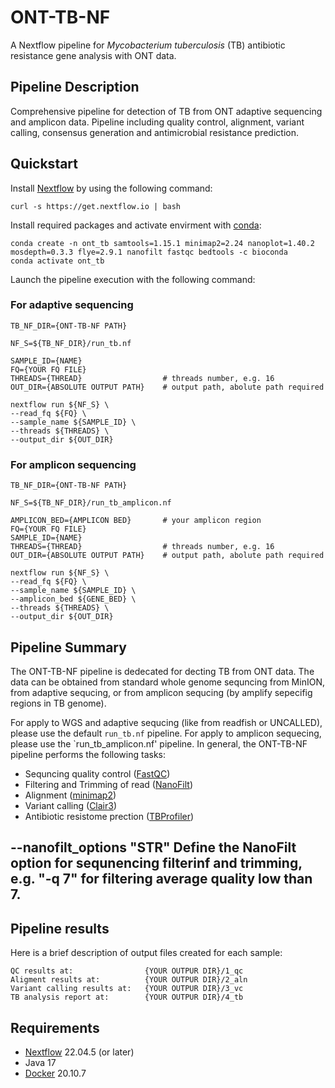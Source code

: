 # ONT-TB-NF
A Nextflow pipeline for *Mycobacterium tuberculosis* (TB) antibiotic resistance gene analysis with ONT data.


## Pipeline Description


Comprehensive pipeline for detection of TB from ONT adaptive sequencing and amplicon data. 
Pipeline including quality control, alignment, variant calling, consensus generation and antimicrobial resistance prediction. 

## Quickstart 

Install [Nextflow](https://www.nextflow.io/) by using the following command: 

    curl -s https://get.nextflow.io | bash 
    
Install required packages and activate envirment with [conda](https://conda.io/projects/conda/en/latest/index.html):
    
    conda create -n ont_tb samtools=1.15.1 minimap2=2.24 nanoplot=1.40.2 mosdepth=0.3.3 flye=2.9.1 nanofilt fastqc bedtools -c bioconda
    conda activate ont_tb


Launch the pipeline execution with the following command: 


### For adaptive sequencing

```
TB_NF_DIR={ONT-TB-NF PATH}

NF_S=${TB_NF_DIR}/run_tb.nf

SAMPLE_ID={NAME}
FQ={YOUR FQ FILE}
THREADS={THREAD}                  # threads number, e.g. 16
OUT_DIR={ABSOLUTE OUTPUT PATH}    # output path, abolute path required

nextflow run ${NF_S} \
--read_fq ${FQ} \
--sample_name ${SAMPLE_ID} \
--threads ${THREADS} \
--output_dir ${OUT_DIR}

```

### For amplicon sequencing

```
TB_NF_DIR={ONT-TB-NF PATH}

NF_S=${TB_NF_DIR}/run_tb_amplicon.nf

AMPLICON_BED={AMPLICON BED}       # your amplicon region 
FQ={YOUR FQ FILE}
SAMPLE_ID={NAME}
THREADS={THREAD}                  # threads number, e.g. 16
OUT_DIR={ABSOLUTE OUTPUT PATH}    # output path, abolute path required

nextflow run ${NF_S} \
--read_fq ${FQ} \
--sample_name ${SAMPLE_ID} \
--amplicon_bed ${GENE_BED} \
--threads ${THREADS} \
--output_dir ${OUT_DIR}

```

## Pipeline Summary

The ONT-TB-NF pipeline is dedecated for decting TB from ONT data. The data can be obtained from standard whole genome sequncing from MinION, from adaptive sequcing, or from amplicon sequcing (by amplify sepecifig regions in TB genome). 

For apply to WGS and adaptive sequcing (like from readfish or UNCALLED), please use the default `run_tb.nf` pipeline. 
For apply to amplicon sequecing, please use the `run_tb_amplicon.nf' pipeline. 
In general, the ONT-TB-NF pipeline performs the following tasks:

- Sequncing quality control ([FastQC](https://www.bioinformatics.babraham.ac.uk/projects/fastqc/))
- Filtering and Trimming of read ([NanoFilt](https://github.com/wdecoster/nanofilt))
- Alignment ([minimap2](https://github.com/lh3/minimap2))
- Variant calling ([Clair3](https://github.com/HKU-BAL/Clair3))
- Antibiotic resistome prection ([TBProfiler](https://github.com/jodyphelan/TBProfiler))


--nanofilt_options "STR"    Define the NanoFilt option for sequnencing filterinf and trimming, e.g. "-q 7" for filtering average quality low than 7.
--

## Pipeline results


Here is a brief description of output files created for each sample:
```
QC results at:                {YOUR OUTPUR DIR}/1_qc
Aligment results at:          {YOUR OUTPUR DIR}/2_aln
Variant calling results at:   {YOUR OUTPUR DIR}/3_vc
TB analysis report at:        {YOUR OUTPUR DIR}/4_tb
```

## Requirements 

* [Nextflow](https://www.nextflow.io) 22.04.5 (or later)
* Java 17 
* [Docker](https://www.docker.com/) 20.10.7 

